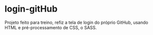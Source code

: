 # login-gitHub
Projeto feito para treino, refiz a tela de login do próprio GitHub, usando HTML e pré-processamento de CSS, o SASS.
